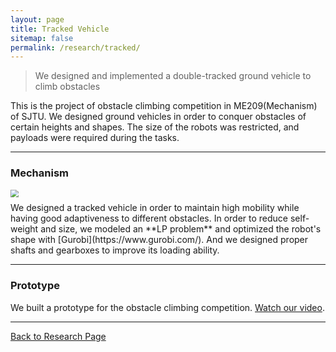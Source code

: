 ```yaml
---
layout: page
title: Tracked Vehicle
sitemap: false
permalink: /research/tracked/
---
```

>We designed and implemented a double-tracked ground vehicle to climb obstacles

This is the project of obstacle climbing competition in ME209(Mechanism) of SJTU.
We designed ground vehicles in order to conquer obstacles of certain heights and
shapes. The size of the robots was restricted, and payloads were required during
the tasks.

---
### Mechanism
<img src="assets/img/design.jpg" style="zoom:80%; display:block; margin:10px auto;" />
We designed a tracked vehicle in order to maintain high mobility while having
good adaptiveness to different obstacles. In order to reduce self-weight and size,
we modeled an **LP problem** and optimized the robot's shape with [Gurobi](https://www.gurobi.com/).
And we designed proper shafts and gearboxes to improve its loading ability.

---
### Prototype
<!-- <img src="assets/img/prototype.jpg" style="zoom:120%; display:block; margin:10px auto;" /> -->
<!-- Above is our model built in Solidworks. To see its prototype, please  -->
We built a prototype for the obstacle climbing competition.
[Watch our video](https://youtu.be/yi-xT_qJLEE).

---
[Back to Research Page](/research/)
